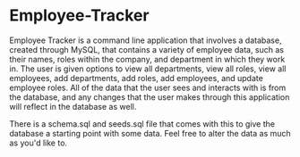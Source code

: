 # Employee-Tracker

Employee Tracker is a command line application that involves a database, created through MySQL, that contains a variety of employee data, such as their names, roles within the company, and department in which they work in. The user is given options to view all departments, view all roles, view all employees, add departments, add roles, add employees, and update employee roles. All of the data that the user sees and interacts with is from the database, and any changes that the user makes through this application will reflect in the database as well.

There is a schema.sql and seeds.sql file that comes with this to give the database a starting point with some data. Feel free to alter the data as much as you'd like to.